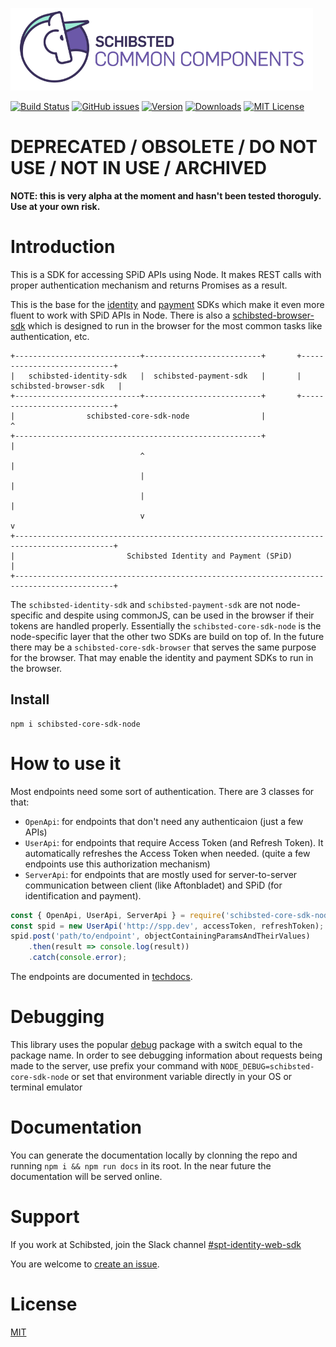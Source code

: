 ![Schibsted Common Components Logo](cc-logo.png)

[![Build Status](https://travis-ci.org/schibsted/core-sdk-node.svg?branch=master)](https://travis-ci.org/schibsted/core-sdk-node)
[![GitHub issues](https://img.shields.io/github/issues/schibsted/core-sdk-node.svg)](https://github.com/schibsted/core-sdk-node/issues)
[![Version](https://img.shields.io/npm/v/schibsted-core-sdk-node.svg?style=flat-square)](http://npm.im/schibsted-core-sdk-node)
[![Downloads](https://img.shields.io/npm/dm/schibsted-core-sdk-node.svg?style=flat-square)](http://npm-stat.com/charts.html?package=schibsted-core-sdk-node&from=2017-01-01)
[![MIT License](https://img.shields.io/npm/l/schibsted-core-sdk-node.svg?style=flat-square)](http://opensource.org/licenses/MIT)

# DEPRECATED / OBSOLETE / DO NOT USE / NOT IN USE / ARCHIVED

**NOTE: this is very alpha at the moment and hasn't been tested thoroguly. Use at your own risk.**

# Introduction

This is a SDK for accessing SPiD APIs using Node. It makes REST calls with proper authentication mechanism and returns Promises as a result.

This is the base for the [identity](https://github.com/schibsted/identity-sdk)
and [payment](https://github.com/schibsted/payment-sdk)
SDKs which make it even more fluent to work with SPiD APIs in Node. 
There is also a [schibsted-browser-sdk](https://github.com/schibsted/browser-sdk)
which is designed to run in the browser for the most common tasks like authentication, etc.

```
+----------------------------+--------------------------+       +----------------------------+
|   schibsted-identity-sdk   |  schibsted-payment-sdk   |       |    schibsted-browser-sdk   |
+----------------------------+--------------------------+       +----------------------------+
|                schibsted-core-sdk-node                |                       ^
+-------------------------------------------------------+                       |
                             ^                                                  |
                             |                                                  |
                             |                                                  |
                             v                                                  v
+--------------------------------------------------------------------------------------------+
|                         Schibsted Identity and Payment (SPiD)                              |
+--------------------------------------------------------------------------------------------+

```

The `schibsted-identity-sdk` and `schibsted-payment-sdk` are not node-specific and despite using
commonJS, can be used in the browser if their tokens are handled properly.
Essentially the `schibsted-core-sdk-node` is the node-specific layer that the other two SDKs are build on top of. In the future there may be a `schibsted-core-sdk-browser` that serves the same purpose for the browser. That may enable the identity and payment SDKs to run in the browser.


## Install

```
npm i schibsted-core-sdk-node
```

# How to use it

Most endpoints need some sort of authentication. There are 3 classes for that:

* `OpenApi`: for endpoints that don't need any authenticaion (just a few APIs)
* `UserApi`: for endpoints that require Access Token (and Refresh Token). It automatically
refreshes the Access Token when needed. (quite a few endpoints use this authorization mechanism)
* `ServerApi`: for endpoints that are mostly used for server-to-server communication between
client (like Aftonbladet) and SPiD (for identification and payment).

```javascript
const { OpenApi, UserApi, ServerApi } = require('schibsted-core-sdk-node');
const spid = new UserApi('http://spp.dev', accessToken, refreshToken);
spid.post('path/to/endpoint', objectContainingParamsAndTheirValues)
    .then(result => console.log(result))
    .catch(console.error);
```

The endpoints are documented in [techdocs](http://techdocs.spid.no/).

# Debugging

This library uses the popular [debug](https://www.npmjs.com/package/debug)
package with a switch equal to the package name. In order to see debugging information about
requests being made to the server, use prefix your command with `NODE_DEBUG=schibsted-core-sdk-node` or
set that environment variable directly in your OS or terminal emulator

# Documentation

You can generate the documentation locally by clonning the repo and 
running `npm i && npm run docs` in its root.
In the near future the documentation will be served online.

# Support

If you work at Schibsted, join the Slack channel [#spt-identity-web-sdk](https://sch-chat.slack.com/messages/G4QM7A2PQ/)

You are welcome to [create an issue](https://github.com/schibsted/core-sdk-node/issues/new).

# License

[MIT](./LICENCE.md)
